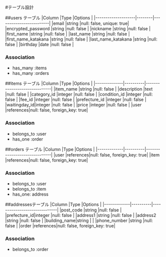 #テーブル設計

##users テーブル
|Column              |Type    |Options                  |
|--------------------|--------|-------------------------|
|email               |string  |null: false, unique: true|
|encrypted_password  |string  |null: false              |
|nickname            |string  |null: false              |
|first_name          |string  |null: false              |
|last_name           |string  |null: false              |
|first_name_katakana |string  |null: false              |
|last_name_katakana  |string  |null: false              |
|birthday            |date    |null: false              |

### Association
- has_many :items
- has_many :orders


##items テーブル
|Column        |Type      |Options                       |
|--------------|----------|------------------------------|
|item_name     |string    |null: false                   |
|description   |text      |null: false                   |
|category_id   |integer   |null: false                   |
|condition_id  |integer   |null: false                   |
|fee_id        |integer   |null: false                   |
|prefecture_id |integer   |null: false                   |
|waitingday_id|integer   |null: false                   |
|price         |integer   |null: false                   |
|user          |references|null: false, foreign_key: true|

### Association
- belongs_to :user
- has_one  :order


##orders テーブル
|Column       |Type      |Options                       |
|-------------|----------|------------------------------|
|user         |references|null: false, foreign_key: true|
|item         |references|null: false, foreign_key: true|


### Association
- belongs_to :user
- belongs_to :item
- has_one: address


##addressesテーブル
|Column       |Type      |Options                       |
|-------------|----------|------------------------------|
|post_code    |string    |null: false                   |
|prefecture_id|integer   |null: false                   |
|address1     |string    |null: false                   |
|address2     |string    |null: false                   |
|building_name|string    |                              |
|phone_number |string    |null: false                   |
|order        |references|null: false, foreign_key: true|

### Association
- belongs_to :order
